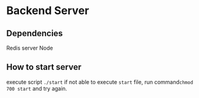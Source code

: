 # Backend Server
## Dependencies
Redis server
Node

## How to start server
execute script `./start`
if not able to execute `start` file, run command`chmod 700 start` and try again.

